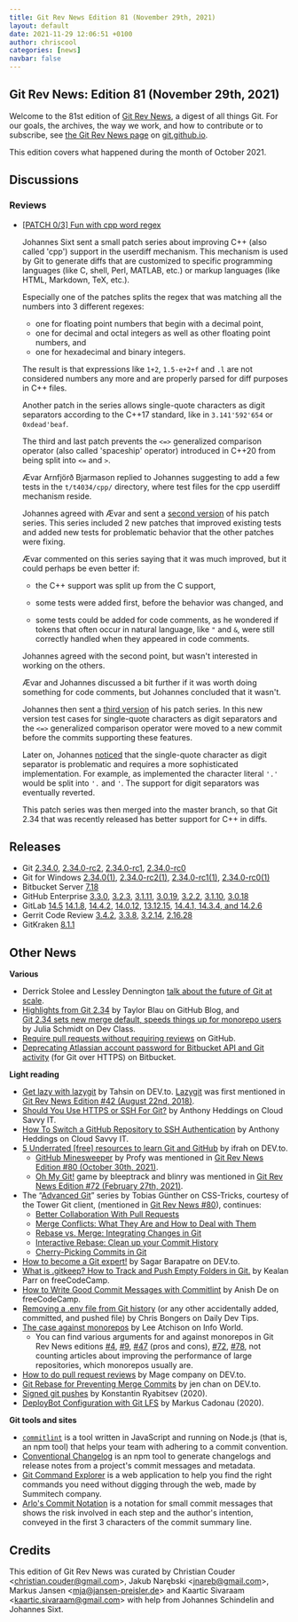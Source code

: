 ```yaml
---
title: Git Rev News Edition 81 (November 29th, 2021)
layout: default
date: 2021-11-29 12:06:51 +0100
author: chriscool
categories: [news]
navbar: false
---
```


## Git Rev News: Edition 81 (November 29th, 2021)

Welcome to the 81st edition of [Git Rev News](https://git.github.io/rev_news/rev_news/),
a digest of all things Git. For our goals, the archives, the way we work, and how to contribute or to
subscribe, see [the Git Rev News page](https://git.github.io/rev_news/rev_news/) on [git.github.io](http://git.github.io).

This edition covers what happened during the month of October 2021.

## Discussions

<!---
### General
-->

### Reviews

* [[PATCH 0/3] Fun with cpp word regex](https://lore.kernel.org/git/pull.1054.git.1633589461.gitgitgadget@gmail.com/)

  Johannes Sixt sent a small patch series about improving C++ (also
  called 'cpp') support in the userdiff mechanism. This mechanism is
  used by Git to generate diffs that are customized to specific
  programming languages (like C, shell, Perl, MATLAB, etc.) or markup
  languages (like HTML, Markdown, TeX, etc.).

  Especially one of the patches splits the regex that was matching all
  the numbers into 3 different regexes:

    - one for floating point numbers that begin with a decimal point,
    - one for decimal and octal integers as well as other
      floating point numbers, and
    - one for hexadecimal and binary integers.

  The result is that expressions like `1+2`, `1.5-e+2+f` and `.l` are
  not considered numbers any more and are properly parsed for diff
  purposes in C++ files.

  Another patch in the series allows single-quote characters as digit
  separators according to the C++17 standard, like in `3.141'592'654`
  or `0xdead'beaf`.

  The third and last patch prevents the `<=>` generalized comparison
  operator (also called 'spaceship' operator) introduced in C++20 from
  being split into `<=` and `>`.

  Ævar Arnfjörð Bjarmason replied to Johannes suggesting to add a
  few tests in the `t/t4034/cpp/` directory, where test files for the
  cpp userdiff mechanism reside.

  Johannes agreed with Ævar and sent a
  [second version](https://lore.kernel.org/git/pull.1054.v2.git.1633720197.gitgitgadget@gmail.com/)
  of his patch series. This series included 2 new patches that
  improved existing tests and added new tests for problematic behavior
  that the other patches were fixing.

  Ævar commented on this series saying that it was much improved, but
  it could perhaps be even better if:

    - the C++ support was split up from the C support,

    - some tests were added first, before the behavior was changed,
      and

    - some tests could be added for code comments, as he wondered if
      tokens that often occur in natural language, like `"` and `&`,
      were still correctly handled when they appeared in code comments.

  Johannes agreed with the second point, but wasn't interested in
  working on the others.

  Ævar and Johannes discussed a bit further if it was worth doing
  something for code comments, but Johannes concluded that it wasn't.

  Johannes then sent a
  [third version](https://lore.kernel.org/git/pull.1054.v3.git.1633885384.gitgitgadget@gmail.com/)
  of his patch series. In this new version test cases for single-quote
  characters as digit separators and the `<=>` generalized comparison
  operator were moved to a new commit before the commits supporting
  these features.

  Later on, Johannes [noticed](https://lore.kernel.org/git/a5a05e33-3ad9-e78c-69c0-a466eadeffec@kdbg.org/)
  that the single-quote character as digit separator is problematic
  and requires a more sophisticated implementation. For example, as
  implemented the character literal `'.'` would be split into `'.`
  and `'`. The support for digit separators was eventually reverted.

  This patch series was then merged into the master branch, so that
  Git 2.34 that was recently released has better support for C++ in
  diffs.

<!---
### Support
-->

<!---
## Developer Spotlight:
-->

## Releases

+ Git [2.34.0](https://public-inbox.org/git/xmqq8rxpgwki.fsf@gitster.g/),
[2.34.0-rc2](https://public-inbox.org/git/xmqq4k8kzuz2.fsf@gitster.g/),
[2.34.0-rc1](https://public-inbox.org/git/xmqqsfwc4yne.fsf@gitster.g/),
[2.34.0-rc0](https://public-inbox.org/git/xmqqwnlve57e.fsf@gitster.g/)
+ Git for Windows [2.34.0(1)](https://github.com/git-for-windows/git/releases/tag/v2.34.0.windows.1),
[2.34.0-rc2(1)](https://github.com/git-for-windows/git/releases/tag/v2.34.0-rc2.windows.1),
[2.34.0-rc1(1)](https://github.com/git-for-windows/git/releases/tag/v2.34.0-rc1.windows.1),
[2.34.0-rc0(1)](https://github.com/git-for-windows/git/releases/tag/v2.34.0-rc0.windows.1)
+ Bitbucket Server [7.18](https://confluence.atlassian.com/bitbucketserver/bitbucket-server-release-notes-872139866.html)
+ GitHub Enterprise [3.3.0](https://help.github.com/enterprise-server@3.3/admin/release-notes#3.3.0),
[3.2.3](https://help.github.com/enterprise-server@3.2/admin/release-notes#3.2.3),
[3.1.11](https://help.github.com/enterprise-server@3.1/admin/release-notes#3.1.11),
[3.0.19](https://help.github.com/enterprise-server@3.0/admin/release-notes#3.0.19),
[3.2.2](https://help.github.com/enterprise-server@3.2/admin/release-notes#3.2.2),
[3.1.10](https://help.github.com/enterprise-server@3.1/admin/release-notes#3.1.10),
[3.0.18](https://help.github.com/enterprise-server@3.0/admin/release-notes#3.0.18)
+ GitLab [14.5](https://about.gitlab.com/releases/2021/11/22/gitlab-14-5-released/)
[14.1.8](https://about.gitlab.com/releases/2021/11/15/gitlab-14-1-8-released/),
[14.4.2](https://about.gitlab.com/releases/2021/11/08/gitlab-14-4-2-released/),
[14.0.12](https://about.gitlab.com/releases/2021/11/05/gitlab-14-0-12-released/),
[13.12.15](https://about.gitlab.com/releases/2021/11/03/gitlab-13-12-15-released/),
[14.4.1, 14.3.4, and 14.2.6](https://about.gitlab.com/releases/2021/10/28/security-release-gitlab-14-4-1-released/)
+ Gerrit Code Review [3.4.2](https://www.gerritcodereview.com/3.4.html#342),
[3.3.8](https://www.gerritcodereview.com/3.3.html#338),
[3.2.14](https://www.gerritcodereview.com/3.2.html#3214),
[2.16.28](https://www.gerritcodereview.com/2.16.html#21628)
+ GitKraken [8.1.1](https://support.gitkraken.com/release-notes/current)

## Other News

__Various__

* Derrick Stolee and Lessley Dennington [talk about the future of Git at scale](https://www.youtube.com/watch?v=pXdabSCz4JA).
* [Highlights from Git 2.34](https://github.blog/2021-11-15-highlights-from-git-2-34/)
  by Taylor Blau on GitHub Blog, and  
  [Git 2.34 sets new merge default, speeds things up for monorepo users](https://devclass.com/2021/11/17/version-control-git-2_34/)
  by Julia Schmidt on Dev Class.
* [Require pull requests without requiring reviews](https://github.blog/changelog/2021-11-10-require-pull-requests-without-requiring-reviews/) on GitHub.
* [Deprecating Atlassian account password for Bitbucket API and Git activity](https://bitbucket.org/blog/deprecating-atlassian-account-password-for-bitbucket-api-and-git-activity)
  (for Git over HTTPS) on Bitbucket.

__Light reading__

* [Get lazy with lazygit](https://dev.to/tahsinature/get-lazy-with-lazygit-4h37) by Tahsin on DEV.to.
  [Lazygit](https://github.com/jesseduffield/lazygit) was first mentioned in [Git Rev News Edition #42 (August 22nd, 2018)](https://git.github.io/rev_news/2018/08/22/edition-42/).
* [Should You Use HTTPS or SSH For Git?](https://www.cloudsavvyit.com/14822/should-you-use-https-or-ssh-for-git/)
  by Anthony Heddings on Cloud Savvy IT.
* [How To Switch a GitHub Repository to SSH Authentication](https://www.cloudsavvyit.com/14747/how-to-switch-a-github-repository-to-ssh-authentication/)
  by Anthony Heddings on Cloud Savvy IT.
* [5 Underrated [free] resources to learn Git and GitHub](https://dev.to/ifrah/5-underrated-resources-to-learn-git-and-github-4edi)
  by ifrah on DEV.to.
  * [GitHub Minesweeper](https://profy.dev/project/github-minesweeper) by Profy
    was mentioned in [Git Rev News Edition #80 (October 30th, 2021)](https://git.github.io/rev_news/2021/10/30/edition-80/).
  * [Oh My Git!](https://ohmygit.org/) game by bleeptrack and blinry
    was mentioned in [Git Rev News Edition #72 (February 27th, 2021)](https://git.github.io/rev_news/2021/02/27/edition-72/).
* The “[Advanced Git](https://css-tricks.com/cherry-picking-commits-in-git/)” series
  by Tobias Günther on CSS-Tricks, courtesy of the Tower Git client,
  (mentioned in [Git Rev News #80](https://git.github.io/rev_news/2021/10/30/edition-80/)),
  continues:
  * [Better Collaboration With Pull Requests](https://css-tricks.com/better-collaboration-with-pull-requests/)
  * [Merge Conflicts: What They Are and How to Deal with Them](https://css-tricks.com/merge-conflicts-what-they-are-and-how-to-deal-with-them)
  * [Rebase vs. Merge: Integrating Changes in Git](https://css-tricks.com/rebase-vs-merge-integrating-changes-in-git)
  * [Interactive Rebase: Clean up your Commit History](https://css-tricks.com/interactive-rebase-clean-up-your-commit-history)
  * [Cherry-Picking Commits in Git](https://css-tricks.com/cherry-picking-commits-in-git)
* [How to become a Git expert!](https://dev.to/sagarbarapatre/how-to-become-a-git-expert-1jl2)
  by Sagar Barapatre on DEV.to.
* [What is .gitkeep? How to Track and Push Empty Folders in Git.](https://www.freecodecamp.org/news/what-is-gitkeep/)
  by Kealan Parr on freeCodeCamp.
* [How to Write Good Commit Messages with Commitlint](https://www.freecodecamp.org/news/how-to-use-commitlint-to-write-good-commit-messages/)
  by Anish De on freeCodeCamp.
* [Removing a .env file from Git history](https://daily-dev-tips.com/posts/removing-a-env-file-from-git-history/)
  (or any other accidentally added, committed, and pushed file)
  by Chris Bongers on Daily Dev Tips.
* [The case against monorepos](https://www.infoworld.com/article/3638860/the-case-against-monorepos.html)
  by Lee Atchison on Info World.
  * You can find various arguments for and against monorepos in Git Rev News editions
    [#4](https://git.github.io/rev_news/2015/06/03/edition-4/), [#9](https://git.github.io/rev_news/2015/11/11/edition-9/), [#47](https://git.github.io/rev_news/2019/01/23/edition-47/) (pros and cons), [#72](https://git.github.io/rev_news/2021/02/27/edition-72/), [#78](https://git.github.io/rev_news/2021/08/31/edition-78/),
	not counting articles about improving the performance of large repositories, which monorepos usually are.
* [How to do pull request reviews](https://dev.to/mage_ai/how-to-do-pull-request-reviews-mm6)
  by Mage company on DEV.to.
* [Git Rebase for Preventing Merge Commits](https://dev.to/jenc/git-rebase-for-preventing-merge-commits-2len)
  by jen chan on DEV.to.
* [Signed git pushes](https://people.kernel.org/monsieuricon/signed-git-pushes)
  by Konstantin Ryabitsev (2020).
* [DeployBot Configuration with Git LFS](https://www.cadonau.net/blog/2020/08/24/deploybot-git-lfs/)
  by Markus Cadonau (2020).


__Git tools and sites__

* [`commitlint`](https://commitlint.js.org/#/) is a tool written in JavaScript and running on Node.js
  (that is, an npm tool) that helps your team with adhering to a commit convention.
* [Conventional Changelog](https://github.com/conventional-changelog/conventional-changelog)
  is an npm tool to generate changelogs and release notes from a project's commit messages and metadata.
* [Git Command Explorer](https://gitexplorer.com/) is a web application
  to help you find the right commands you need
  without digging through the web,
  made by Summitech company.
* [Arlo's Commit Notation](https://github.com/RefactoringCombos/ArlosCommitNotation)
  is a notation for small commit messages that shows
  the risk involved in each step and the author's intention,
  conveyed in the first 3 characters of the commit summary line.

## Credits

This edition of Git Rev News was curated by
Christian Couder &lt;<christian.couder@gmail.com>&gt;,
Jakub Narębski &lt;<jnareb@gmail.com>&gt;,
Markus Jansen &lt;<mja@jansen-preisler.de>&gt; and
Kaartic Sivaraam &lt;<kaartic.sivaraam@gmail.com>&gt;
with help from Johannes Schindelin and Johannes Sixt.
